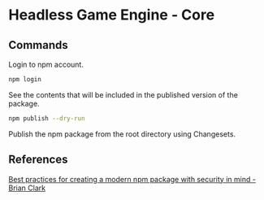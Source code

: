 # Headless Game Engine - Core

## Commands

Login to npm account.

```bash
npm login
```

See the contents that will be included in the published version of the package.

```bash
npm publish --dry-run
```

Publish the npm package from the root directory using Changesets.

## References

[Best practices for creating a modern npm package with security in mind - Brian Clark](https://snyk.io/blog/best-practices-create-modern-npm-package/)
